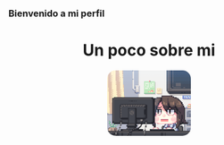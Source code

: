 ### Bienvenido a mi perfil 
<div align="center">
    <h1>Un poco sobre mi</h1>
    <img src="assets/programmer.gif" width="150" style="border-radius: 15px;" alt="programmer">
</div>